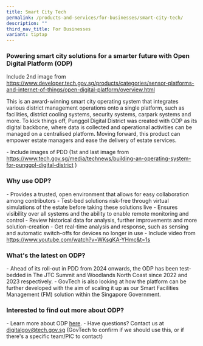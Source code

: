 ```yaml
---
title: Smart City Tech
permalink: /products-and-services/for-businesses/smart-city-tech/
description: ""
third_nav_title: For Businesses
variant: tiptap
---
```

<h3><strong>Powering smart city solutions for a smarter future with Open Digital Platform (ODP) </strong></h3>
<p>Include 2nd image from <a href="https://www.developer.tech.gov.sg/products/categories/sensor-platforms-and-internet-of-things/open-digital-platform/overview.html" rel="noopener noreferrer nofollow" target="_blank"><u>https://www.developer.tech.gov.sg/products/categories/sensor-platforms-and-internet-of-things/open-digital-platform/overview.html</u></a><u> </u>
</p>
<p>This is an award-winning smart city operating system that integrates various
district management operations onto a single platform, such as facilities,
district cooling systems, security systems, carpark systems and more. To
kick things off, Punggol Digital District was created with ODP as its digital
backbone, where data is collected and operational activities can be managed
on a centralised platform. Moving forward, this product can empower estate
managers and ease the delivery of estate services.</p>
<p>- Include images of PDD (1st and last image from <a href="https://www.developer.tech.gov.sg/products/categories/sensor-platforms-and-internet-of-things/open-digital-platform/overview.html" rel="noopener noreferrer nofollow" target="_blank"><u>https://www.tech.gov.sg/media/technews/building-an-operating-system-for-punggol-digital-district</u></a> )</p>
<h3><strong>Why use ODP?</strong> </h3>
<p>- Provides a trusted, open environment that allows for easy collaboration
among contributors - Test-bed solutions risk-free through virtual simulations
of the estate before taking these solutions live - Ensures visibility over
all systems and the ability to enable remote monitoring and control - Review
historical data for analysis, further improvements and more solution-creation
- Get real-time analysis and response, such as sensing and automatic switch-offs
for devices no longer in use - Include video from <a href="https://www.developer.tech.gov.sg/products/categories/sensor-platforms-and-internet-of-things/open-digital-platform/overview.html" rel="noopener noreferrer nofollow" target="_blank"><u>https://www.youtube.com/watch?v=WKsgKA-YHmc&amp;t=1s</u></a> 
</p>
<h3><strong>What's the latest on ODP?</strong> </h3>
<p>- Ahead of its roll-out in PDD from 2024 onwards, the ODP has been test-bedded
in The JTC Summit and Woodlands North Coast since 2022 and 2023 respectively.
- GovTech is also looking at how the platform can be further developed
with the aim of scaling it up as our Smart Facilities Management (FM) solution
within the Singapore Government.</p>
<h3><strong>Interested to find out more about ODP?</strong> </h3>
<p>- Learn more about ODP <a href="https://www.developer.tech.gov.sg/products/categories/sensor-platforms-and-internet-of-things/open-digital-platform/overview.html" class="waffle-rich-text-link" rel="noopener noreferrer nofollow" target="_blank"><u>here</u></a>.
- Have questions? Contact us at <a href="https://www.developer.tech.gov.sg/products/categories/sensor-platforms-and-internet-of-things/open-digital-platform/overview.html" rel="noopener noreferrer nofollow" target="_blank">digitalgov@tech.gov.sg</a> (GovTech
to confirm if we should use this, or if there's a specific team/PIC to
contact)</p>